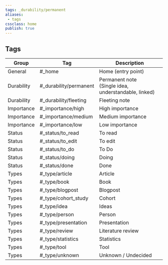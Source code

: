 ```yaml
---
tags: _durability/permanent
aliases:
 - tags
cssclass: home
publish: true
---
```

## Tags
| Group | Tag | Description |
| ---- | ---- | ---- |
| General | #_home | Home (entry point) |
| Durability | #_durability/permanent | Permanent note<br>(Single idea, understandable, linked) |
| Durability | #_durability/fleeting | Fleeting note |
| Importance | #_importance/high | High importance |
| Importance | #_importance/medium | Medium importance |
| Importance | #_importance/low | Low importance |
| Status | #_status/to_read | To read |
| Status | #_status/to_edit | To edit |
| Status | #_status/to_do | To Do |
| Status | #_status/doing | Doing |
| Status | #_status/done | Done |
| Types | #_type/article | Article |
| Types | #_type/book | Book |
| Types | #_type/blogpost | Blogpost |
| Types | #_type/cohort_study | Cohort |
| Types | #_type/idea | Ideas |
| Types | #_type/person | Person |
| Types | #_type/presentation | Presentation |
| Types | #_type/review | Literature review |
| Types | #_type/statistics | Statistics |
| Types | #_type/tool | Tool |
| Types | #_type/unknown | Unknown / Undecided |
